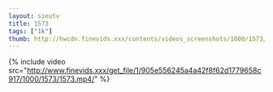 ```yaml
--- 
layout: sieutv
title: 1573
tags: ["1k"]
thumb: http://hwcdn.finevids.xxx/contents/videos_screenshots/1000/1573/preview.mp4.jpg
---
```

{% include video src="http://www.finevids.xxx/get_file/1/905e556245a4a42f8f62d1779658c917/1000/1573/1573.mp4/" %} 
